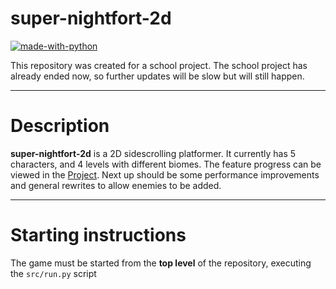 # super-nightfort-2d
 
[![made-with-python](https://img.shields.io/badge/Made%20with-Python-1f425f.svg)](https://www.python.org/)


This repository was created for a school project. The school project has already ended now, so further updates will be slow but will still happen.

---
# Description
**super-nightfort-2d** is a 2D sidescrolling platformer. It currently has 5 characters, and 4 levels with different biomes.
The feature progress can be viewed in the [Project](https://github.com/orgs/crispy-caesi/projects/1/). Next up should be some performance improvements and general rewrites to allow enemies to be added.

---
# Starting instructions
The game must be started from the **top level** of the repository, executing the `src/run.py` script
